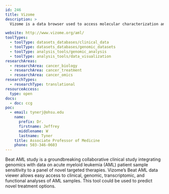 ```yaml
---
id: 246
title: Vizome
description: >
  Vizome is a data browser used to access molecular characterization and drug response studies of clinically annotated adult acute myeloid leukemia cases.

website: http://www.vizome.org/aml/
toolTypes:
  - toolType: datasets_databases/clinical_data
  - toolType: datasets_databases/genomic_datasets
  - toolType: analysis_tools/genomic_analysis
  - toolType: analysis_tools/data_visualization
researchAreas:
  - researchArea: cancer_biology
  - researchArea: cancer_treatment
  - researchArea: cancer_omics
researchTypes:
  - researchType: translational
resourceAccess:
  type: open
docs:
  - doc: ccg
poc:
  - email: tynerj@ohsu.edu
    name:
      prefix: Dr.
      firstname: Jeffrey
      middlename: W
      lastname: Tyner
    title: Associate Professor of Medicine
    phone: 503-346-0603
---
```

Beat AML study is a groundbreaking collaborative clinical study integrating genomics with data on acute myeloid leukemia (AML) patient sample sensitivity to a panel of novel targeted therapies. Vizome’s Beat AML data viewer allows easy access to clinical, genomic, transcriptomic, and functional analyses of AML samples. This tool could be used to predict novel treatment options.
